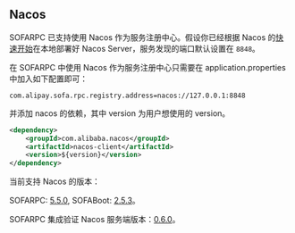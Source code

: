 ## Nacos

SOFARPC 已支持使用 Nacos 作为服务注册中心。假设你已经根据 Nacos 的[快速开始](https://nacos.io/zh-cn/docs/quick-start.html)在本地部署好 Nacos Server，服务发现的端口默认设置在 `8848`。

在 SOFARPC 中使用 Nacos 作为服务注册中心只需要在 application.properties 中加入如下配置即可：
```
com.alipay.sofa.rpc.registry.address=nacos://127.0.0.1:8848
```

并添加 nacos 的依赖，其中 version 为用户想使用的 version。

```xml
<dependency>
    <groupId>com.alibaba.nacos</groupId>
    <artifactId>nacos-client</artifactId>
    <version>${version}</version>
</dependency>
```

当前支持 Nacos 的版本：

SOFARPC: [5.5.0](https://github.com/alipay/sofa-rpc/releases), SOFABoot: [2.5.3](https://github.com/alipay/sofa-boot/releases/)。

SOFARPC 集成验证 Nacos 服务端版本：[0.6.0](https://github.com/alibaba/nacos/releases/tag/0.6.0)。